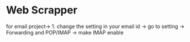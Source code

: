 # Web Scrapper

for email project->
    1. change the setting in your email id -> go to setting -> Forwarding and POP/IMAP -> make IMAP enable

